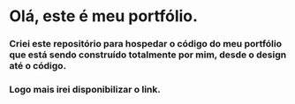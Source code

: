 # Olá, este é meu portfólio.
### Criei este repositório para hospedar o código do meu portfólio que está sendo construído totalmente por mim, desde o design até o código.
### Logo mais irei disponibilizar o link.
